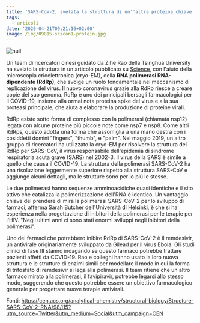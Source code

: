 ```yaml
---
title: 'SARS-CoV-2, svelata la struttura di un''altra proteina chiave'
tags:
  - articoli
date: '2020-04-21T09:21:16+02:00'
image: /img/09815-scicon1-protein.jpg
---
```

![null](/img/09815-scicon1-protein.jpg)

Un team di ricercatori cinesi guidato da Zihe Rao della Tsinghua University ha svelato la struttura in un articolo pubblicato su [Science](https://science.sciencemag.org/content/early/2020/04/09/science.abb7498), con l'aiuto della microscopia crioelettronica (cryo-EM), della **RNA polimerasi RNA-dipendente (RdRp)**, che svolge un ruolo fondamentale nel meccanismo di replicazione del virus. Il nuovo coronavirus grazie alla RdRp riesce a creare copie del suo genoma. RdRp è uno dei principali bersagli farmacologici per il COVID-19, insieme alla ormai nota proteina spike del virus e alla sua proteasi principale, che aiuta a elaborare la produzione di proteine ​​virali. 

RdRp esiste sotto forma di complesso con la polimerasi (chiamata nsp12) legata con alcune proteine ​​più piccole note come nsp7 e nsp8. Come altri RdRps, questo adotta una forma che assomiglia a una mano destra con i cosiddetti domini "fingers", "thumb", e "palm". Nel maggio 2019, un altro gruppo di ricercatori ha utilizzato la cryo-EM per risolvere la struttura del RdRp per SARS-CoV, il virus responsabile dell'epidemia di sindrome respiratoria acuta grave (SARS) nel 2002-3. Il virus della SARS è simile a quello che causa il COVID-19. La struttura della polimerasi SARS-CoV-2 ha una risoluzione leggermente superiore rispetto alla struttura SARS-CoV e aggiunge alcuni dettagli, ma le strutture sono per lo più le stesse. 

Le due polimerasi hanno sequenze amminoacidiche quasi identiche e il sito attivo che catalizza la polimerizzazione dell'RNA è identico. Un vantaggio chiave del prendere di mira la polimerasi SARS-CoV-2 per lo sviluppo di farmaci, afferma Sarah Butcher dell'Università di Helsinki, è che si ha esperienza nella progettazione di inibitori della polimerasi per le terapie per l'HIV. "Negli ultimi anni ci sono stati enormi sviluppi negli inibitori della polimerasi". 

Uno dei farmaci che potrebbero inibire RdRp di SARS-CoV-2 è il remdesivir, un antivirale originariamente sviluppato da Gilead per il virus Ebola. Gli studi clinici di fase III stanno indagando se questo farmaco potrebbe trattare pazienti affetti da COVID-19. Rao e colleghi hanno usato la loro nuova struttura e le strutture di enzimi simili per modellare il modo in cui la forma di trifosfato di remdesivir si lega alla polimerasi. Il team ritiene che un altro farmaco mirato alla polimerasi, il favipiravir, potrebbe legarsi allo stesso modo, suggerendo che questo potrebbe essere un obiettivo farmacologico generale per progettare nuove terapie antivirali.

Fonti: https://cen.acs.org/analytical-chemistry/structural-biology/Structure-SARS-CoV-2-RNA/98/i15?utm_source=Twitter&utm_medium=Social&utm_campaign=CEN
